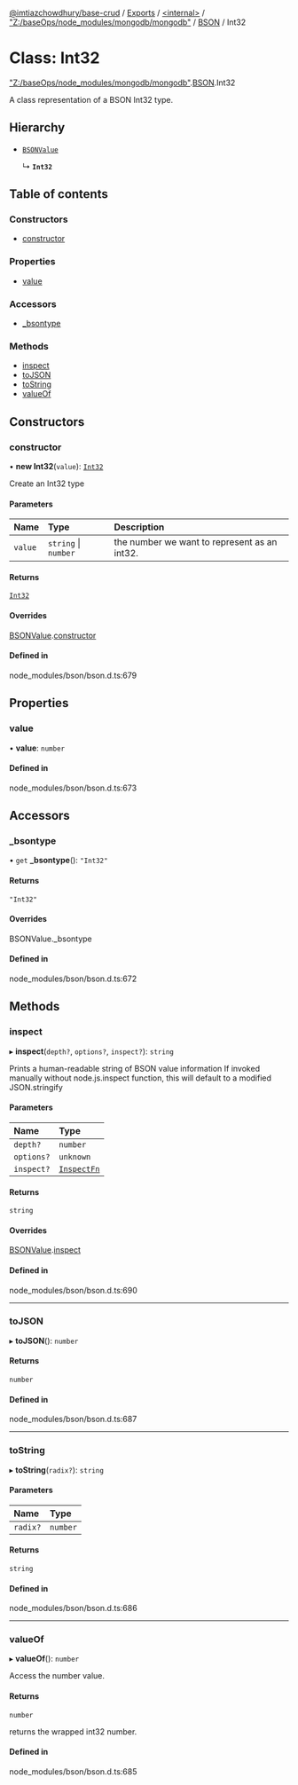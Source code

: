 [@imtiazchowdhury/base-crud](../README.md) / [Exports](../modules.md) / [\<internal\>](../modules/internal_.md) / ["Z:/baseOps/node\_modules/mongodb/mongodb"](../modules/internal_._Z__baseOps_node_modules_mongodb_mongodb_.md) / [BSON](../modules/internal_._Z__baseOps_node_modules_mongodb_mongodb_.BSON.md) / Int32

# Class: Int32

["Z:/baseOps/node\_modules/mongodb/mongodb"](../modules/internal_._Z__baseOps_node_modules_mongodb_mongodb_.md).[BSON](../modules/internal_._Z__baseOps_node_modules_mongodb_mongodb_.BSON.md).Int32

A class representation of a BSON Int32 type.

## Hierarchy

- [`BSONValue`](internal_._Z__baseOps_node_modules_mongodb_mongodb_.BSON.BSONValue.md)

  ↳ **`Int32`**

## Table of contents

### Constructors

- [constructor](internal_._Z__baseOps_node_modules_mongodb_mongodb_.BSON.Int32.md#constructor)

### Properties

- [value](internal_._Z__baseOps_node_modules_mongodb_mongodb_.BSON.Int32.md#value)

### Accessors

- [\_bsontype](internal_._Z__baseOps_node_modules_mongodb_mongodb_.BSON.Int32.md#_bsontype)

### Methods

- [inspect](internal_._Z__baseOps_node_modules_mongodb_mongodb_.BSON.Int32.md#inspect)
- [toJSON](internal_._Z__baseOps_node_modules_mongodb_mongodb_.BSON.Int32.md#tojson)
- [toString](internal_._Z__baseOps_node_modules_mongodb_mongodb_.BSON.Int32.md#tostring)
- [valueOf](internal_._Z__baseOps_node_modules_mongodb_mongodb_.BSON.Int32.md#valueof)

## Constructors

### constructor

• **new Int32**(`value`): [`Int32`](internal_._Z__baseOps_node_modules_mongodb_mongodb_.BSON.Int32.md)

Create an Int32 type

#### Parameters

| Name | Type | Description |
| :------ | :------ | :------ |
| `value` | `string` \| `number` | the number we want to represent as an int32. |

#### Returns

[`Int32`](internal_._Z__baseOps_node_modules_mongodb_mongodb_.BSON.Int32.md)

#### Overrides

[BSONValue](internal_._Z__baseOps_node_modules_mongodb_mongodb_.BSON.BSONValue.md).[constructor](internal_._Z__baseOps_node_modules_mongodb_mongodb_.BSON.BSONValue.md#constructor)

#### Defined in

node_modules/bson/bson.d.ts:679

## Properties

### value

• **value**: `number`

#### Defined in

node_modules/bson/bson.d.ts:673

## Accessors

### \_bsontype

• `get` **_bsontype**(): ``"Int32"``

#### Returns

``"Int32"``

#### Overrides

BSONValue.\_bsontype

#### Defined in

node_modules/bson/bson.d.ts:672

## Methods

### inspect

▸ **inspect**(`depth?`, `options?`, `inspect?`): `string`

Prints a human-readable string of BSON value information
If invoked manually without node.js.inspect function, this will default to a modified JSON.stringify

#### Parameters

| Name | Type |
| :------ | :------ |
| `depth?` | `number` |
| `options?` | `unknown` |
| `inspect?` | [`InspectFn`](../modules/internal_.md#inspectfn) |

#### Returns

`string`

#### Overrides

[BSONValue](internal_._Z__baseOps_node_modules_mongodb_mongodb_.BSON.BSONValue.md).[inspect](internal_._Z__baseOps_node_modules_mongodb_mongodb_.BSON.BSONValue.md#inspect)

#### Defined in

node_modules/bson/bson.d.ts:690

___

### toJSON

▸ **toJSON**(): `number`

#### Returns

`number`

#### Defined in

node_modules/bson/bson.d.ts:687

___

### toString

▸ **toString**(`radix?`): `string`

#### Parameters

| Name | Type |
| :------ | :------ |
| `radix?` | `number` |

#### Returns

`string`

#### Defined in

node_modules/bson/bson.d.ts:686

___

### valueOf

▸ **valueOf**(): `number`

Access the number value.

#### Returns

`number`

returns the wrapped int32 number.

#### Defined in

node_modules/bson/bson.d.ts:685
